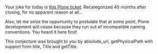 <p>Your joke for today is <a href="http://dev.plone.org/plone/ticket/2222">this Plone ticket</a>. Recategorized 40 months after closing, for no apparent reason at all...</p>

<p>Also, let me seize the opportunity to postulate that at some point, Plone development will cease because they run out of incompatible naming conventions. You heard it here first! </p>

<p>This conjecture was brought to you by absolute&#95;url, getPhysicalPath with support from title, Title and getTitle.</p>